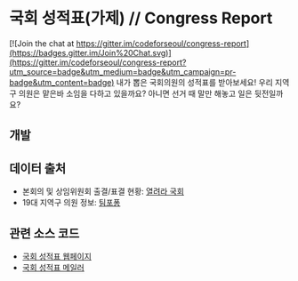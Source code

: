 # 국회 성적표(가제) // Congress Report

[![Join the chat at https://gitter.im/codeforseoul/congress-report](https://badges.gitter.im/Join%20Chat.svg)](https://gitter.im/codeforseoul/congress-report?utm_source=badge&utm_medium=badge&utm_campaign=pr-badge&utm_content=badge)
내가 뽑은 국회의원의 성적표를 받아보세요! 우리 지역구 의원은 맡은바 소임을 다하고 있을까요? 아니면 선거 때 말만 해놓고 일은 뒷전일까요?

## 개발

## 데이터 출처
- 본회의 및 상임위원회 출결/표결 현황: [열려라 국회](http://watch.peoplepower21.org/)
- 19대 지역구 의원 정보: [팀포퐁](http://data.popong.com/)

## 관련 소스 코드
- [국회 성적표 웹페이지](https://github.com/codeforseoul/congress-report-web)
- [국회 성적표 메일러](https://github.com/codeforseoul/conress-report-mailer)
